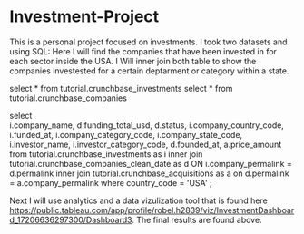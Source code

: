 # Investment-Project

This is a personal project focused on investments. I took two datasets and using SQL:
Here I will find the companies that have been invested in for each sector inside the USA. I Will inner join both table to show the companies investested for a certain deptarment or category within a state. 

select * from tutorial.crunchbase_investments
select * from tutorial.crunchbase_companies

select  
  i.company_name, 
  d.funding_total_usd,
  d.status,
  i.company_country_code,
  i.funded_at, 
  i.company_category_code, 
  i.company_state_code, 
  i.investor_name,
  i.investor_category_code,
  d.founded_at,
  a.price_amount
from tutorial.crunchbase_investments as i
  inner join tutorial.crunchbase_companies_clean_date as d
  ON i.company_permalink = d.permalink
  inner join tutorial.crunchbase_acquisitions as a
  on d.permalink = a.company_permalink
  where country_code = 'USA'
;

Next I will use analytics and a data vizulization tool that is found here https://public.tableau.com/app/profile/robel.h2839/viz/InvestmentDashboard_17206636297300/Dashboard3. 
The final results are found above. 
